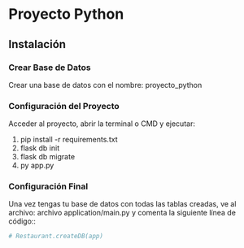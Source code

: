 
# Proyecto Python

## Instalación

### Crear Base de Datos

Crear una base de datos con el nombre: proyecto_python

### Configuración del Proyecto

Acceder al proyecto, abrir la terminal o CMD y ejecutar:

1. pip install -r requirements.txt
2. flask db init
3. flask db migrate
4. py app.py

### Configuración Final

Una vez tengas tu base de datos con todas las tablas creadas, ve al archivo: archivo application/main.py y comenta la siguiente línea de código::
```python
# Restaurant.createDB(app)

    